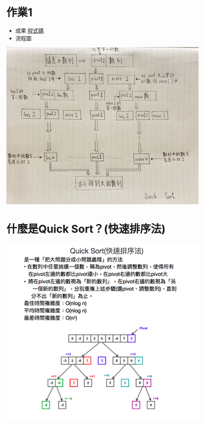 # 作業1
 * 成果
[程式碼](https://nbviewer.jupyter.org/github/pignini/as/blob/master/homework1/Quick%20Sort.ipynb)
 * 流程圖
 
 ![](/image/quick%20sort流程圖.jpg)

# 什麼是Quick Sort？(快速排序法) 
 
  ![](/image/Quick%20Sort.png)
 
